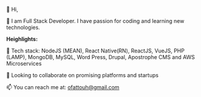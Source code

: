 
<!---
ofattouh/ofattouh is a ✨ special ✨ repository because its `README.md` (this file) appears on your GitHub profile.
You can click the Preview link to take a look at your changes.
--->

👋 Hi, 

👀 I am Full Stack Developer. I have passion for coding and learning new technologies. 

<b>Heighlights:</b>

🌱 Tech stack: NodeJS (MEAN), React Native(RN), ReactJS, VueJS, PHP (LAMP), MongoDB, MySQL, Word Press, Drupal, Apostrophe CMS and AWS Microservices 

💞️ Looking to collaborate on promising platforms and startups

📫 You can reach me at: ofattouh@gmail.com

